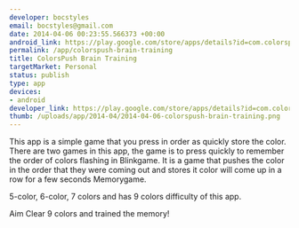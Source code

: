 ```yaml
--- 
developer: bocstyles
email: bocstyles@gmail.com
date: 2014-04-06 00:23:55.566373 +00:00
android_link: https://play.google.com/store/apps/details?id=com.colorspush
permalink: /app/colorspush-brain-training
title: ColorsPush Brain Training
targetMarket: Personal
status: publish
type: app
devices: 
- android
developer_link: https://play.google.com/store/apps/details?id=com.colorspush
thumb: /uploads/app/2014-04/2014-04-06-colorspush-brain-training.png
---
```


This app is a simple game that you press in order as quickly store the color.
There are two games in this app, the game is to press quickly to remember the order of colors flashing in Blinkgame.
It is a game that pushes the color in the order that they were coming out and stores it color will come up in a row for a few seconds Memorygame.

5-color, 6-color, 7 colors and has 9 colors difficulty of this app.

Aim Clear 9 colors and trained the memory!
